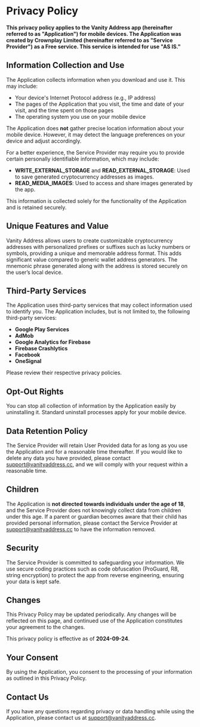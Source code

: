 # Privacy Policy

**This privacy policy applies to the Vanity Address app (hereinafter referred to as "Application") for mobile devices. The Application was created by Crownplay Limited (hereinafter referred to as "Service Provider") as a Free service. This service is intended for use "AS IS."**

## Information Collection and Use

The Application collects information when you download and use it. This may include:

- Your device's Internet Protocol address (e.g., IP address)
- The pages of the Application that you visit, the time and date of your visit, and the time spent on those pages
- The operating system you use on your mobile device

The Application does **not** gather precise location information about your mobile device. However, it may detect the language preferences on your device and adjust accordingly.

For a better experience, the Service Provider may require you to provide certain personally identifiable information, which may include:

- **WRITE_EXTERNAL_STORAGE** and **READ_EXTERNAL_STORAGE**: Used to save generated cryptocurrency addresses as images.
- **READ_MEDIA_IMAGES**: Used to access and share images generated by the app.

This information is collected solely for the functionality of the Application and is retained securely.

## Unique Features and Value

Vanity Address allows users to create customizable cryptocurrency addresses with personalized prefixes or suffixes such as lucky numbers or symbols, providing a unique and memorable address format. This adds significant value compared to generic wallet address generators. The mnemonic phrase generated along with the address is stored securely on the user’s local device.

## Third-Party Services

The Application uses third-party services that may collect information used to identify you. The Application includes, but is not limited to, the following third-party services:

- **Google Play Services**
- **AdMob**
- **Google Analytics for Firebase**
- **Firebase Crashlytics**
- **Facebook**
- **OneSignal**

Please review their respective privacy policies.

## Opt-Out Rights

You can stop all collection of information by the Application easily by uninstalling it. Standard uninstall processes apply for your mobile device.

## Data Retention Policy

The Service Provider will retain User Provided data for as long as you use the Application and for a reasonable time thereafter. If you would like to delete any data you have provided, please contact [support@vanityaddress.cc](mailto:support@vanityaddress.cc), and we will comply with your request within a reasonable time.

## Children

The Application is **not directed towards individuals under the age of 18**, and the Service Provider does not knowingly collect data from children under this age. If a parent or guardian becomes aware that their child has provided personal information, please contact the Service Provider at [support@vanityaddress.cc](mailto:support@vanityaddress.cc) to have the information removed.

## Security

The Service Provider is committed to safeguarding your information. We use secure coding practices such as code obfuscation (ProGuard, R8, string encryption) to protect the app from reverse engineering, ensuring your data is kept safe.

## Changes

This Privacy Policy may be updated periodically. Any changes will be reflected on this page, and continued use of the Application constitutes your agreement to the changes.

This privacy policy is effective as of **2024-09-24**.

## Your Consent

By using the Application, you consent to the processing of your information as outlined in this Privacy Policy.

## Contact Us

If you have any questions regarding privacy or data handling while using the Application, please contact us at [support@vanityaddress.cc](mailto:support@vanityaddress.cc).
